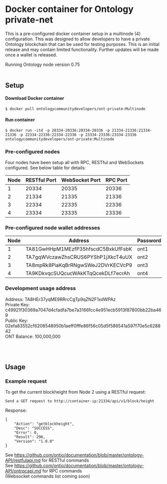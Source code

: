 # Docker container for Ontology private-net

This is a pre-configured docker container setup in a multinode (4) configuration.  This was designed to allow developers to have a private Ontology blockchain that can be used for testing purposes.  This is an initial release and may contain limited functionality. Further updates will be made once a wallet is released.

Running Ontology node version 0.75
<br><br>
## Setup

#### Download Docker container
```
$ docker pull ontologycommunitydevelopers/ont-private:Multinode
```

#### Run container
```
$ docker run -itd -p 20334-20336:20334-20336 -p 21334-21336:21334-21336 -p 22334-22336:22334-22336 -p 23334-23336:23334-23336 ontologycommunitydevelopers/ont-private:Multinode
```

### Pre-configured nodes
Four nodes have been setup all with RPC, RESTful and WebSockets configured. See below table for details:

| Node | RESTful Port | WebSocket Port | RPC Port |
| --- | --- | --- | --- |
| 1 | 20334 | 20335 | 20336 |
| 2 | 21334 | 21335 | 21336 |
| 3 | 22334 | 22335 | 22336 |
| 4 | 23334 | 23335 | 23336 |


### Pre-configured node wallet addresses
| Node | Address | Password |
| --- | --- | --- |
| 1 | TA81GwHHpM1MEzfP35hfscdC5BxkUfFsbK | ont1 |
| 2 | TA7gqWVczawZhsCRUS6PYShP1jXkcT4uUX | ont2 |
| 3 | TA8mpRk8PiaKqBrRNgwSWeJ2DVrKECVcP9 | ont3 |
| 4 | TA9KDkvqcSUQcucWAkKTqQcekDLf7ecrAh | ont4 |

### Development usage address
Address: TA8HEr37yqME9RRrcCgTp9qZN2F1xdWPAz <br>
Private Key: c49921f30369a7047d4cfadfa7be7a3166fcc4e951ecb5913f87800bb22ba469 <br>
Public Key: 02efa83552cf6208548950b1aeff0fffe86f56c05d5f586541a597f70e5c628842 <br>
ONT Balance: 100,000,000

<br><br>
## Usage

### Example request
To get the current blockheight from Node 2 using a RESTful request:
```
Send a GET request to http://container-ip:21334/api/v1/block/height
```

Response:
```
{
    "Action": "getblockheight",
    "Desc": "SUCCESS",
    "Error": 0,
    "Result": 296,
    "Version": "1.0.0"
}
```

See https://github.com/ontio/documentation/blob/master/ontology-API/restfulapi.md for RESTful commands <br>
See https://github.com/ontio/documentation/blob/master/ontology-API/ontrpcapi.md for RPC commands <br>
(Websocket commands list coming soon)
